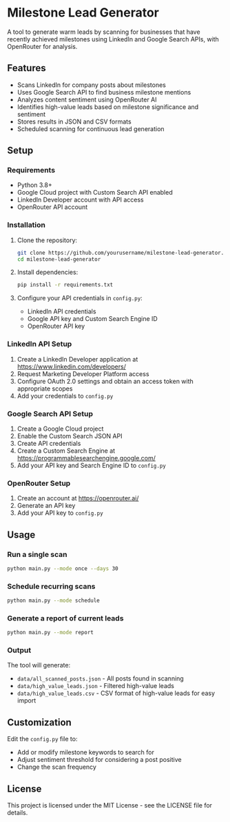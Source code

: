 # Milestone Lead Generator

A tool to generate warm leads by scanning for businesses that have recently achieved milestones using LinkedIn and Google Search APIs, with OpenRouter for analysis.

## Features

- Scans LinkedIn for company posts about milestones
- Uses Google Search API to find business milestone mentions
- Analyzes content sentiment using OpenRouter AI
- Identifies high-value leads based on milestone significance and sentiment
- Stores results in JSON and CSV formats
- Scheduled scanning for continuous lead generation

## Setup

### Requirements

- Python 3.8+
- Google Cloud project with Custom Search API enabled
- LinkedIn Developer account with API access
- OpenRouter API account

### Installation

1. Clone the repository:
   ```bash
   git clone https://github.com/yourusername/milestone-lead-generator.git
   cd milestone-lead-generator
   ```

2. Install dependencies:
   ```bash
   pip install -r requirements.txt
   ```

3. Configure your API credentials in `config.py`:
   - LinkedIn API credentials
   - Google API key and Custom Search Engine ID
   - OpenRouter API key

### LinkedIn API Setup

1. Create a LinkedIn Developer application at https://www.linkedin.com/developers/
2. Request Marketing Developer Platform access
3. Configure OAuth 2.0 settings and obtain an access token with appropriate scopes
4. Add your credentials to `config.py`

### Google Search API Setup

1. Create a Google Cloud project
2. Enable the Custom Search JSON API
3. Create API credentials
4. Create a Custom Search Engine at https://programmablesearchengine.google.com/
5. Add your API key and Search Engine ID to `config.py`

### OpenRouter Setup

1. Create an account at https://openrouter.ai/
2. Generate an API key
3. Add your API key to `config.py`

## Usage

### Run a single scan

```bash
python main.py --mode once --days 30
```

### Schedule recurring scans

```bash
python main.py --mode schedule
```

### Generate a report of current leads

```bash
python main.py --mode report
```

### Output

The tool will generate:

- `data/all_scanned_posts.json` - All posts found in scanning
- `data/high_value_leads.json` - Filtered high-value leads
- `data/high_value_leads.csv` - CSV format of high-value leads for easy import

## Customization

Edit the `config.py` file to:

- Add or modify milestone keywords to search for
- Adjust sentiment threshold for considering a post positive
- Change the scan frequency

## License

This project is licensed under the MIT License - see the LICENSE file for details.